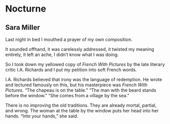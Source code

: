 # Nocturne
## Sara Miller
Last night in bed
I mouthed a prayer
of my own composition.

It sounded offhand, it was carelessly
addressed, it twisted my meaning
entirely, it left an ache,
I didn’t know what I was doing.

So I took down my yellowed copy
of _French With Pictures_
by the late literary critic I.A. Richards
and I put my petition
into soft French words.

I.A. Richards believed that irony
was the language of redemption.
He wrote and lectured famously on this,
but his masterpiece was _French With Pictures_.
“The chapeau is on the table.”
“The man with the beard stands before the window.”
“She comes from a village by the sea.”

There is no improving the old traditions.
They are already mortal, partial, and wrong.
The woman at the table by the window
puts her head into her hands.
“Into your hands,” she said.
